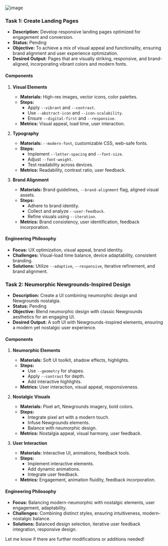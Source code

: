 ![image](https://github.com/rjslvn/Prompt-Engineering/assets/8602178/d4fb08e2-1cb6-45bd-bfa8-4e4144834b63)


### Task 1: Create Landing Pages
- **Description:** Develop responsive landing pages optimized for engagement and conversion.
- **Status:** Pending
- **Objective:** To achieve a mix of visual appeal and functionality, ensuring brand alignment and user experience optimization.
- **Desired Output:** Pages that are visually striking, responsive, and brand-aligned, incorporating vibrant colors and modern fonts.

#### Components
1. **Visual Elements**
   - **Materials:** High-res images, vector icons, color palettes.
   - **Steps:** 
     - Apply `--vibrant` and `--contrast`.
     - Use `--abstract-icon` and `--icon-scalability`.
     - Ensure `--digital-first` and `--responsive`.
   - **Metrics:** Visual appeal, load time, user interaction.

2. **Typography**
   - **Materials:** `--modern-font`, customizable CSS, web-safe fonts.
   - **Steps:** 
     - Implement `--letter-spacing` and `--font-size`.
     - Adjust `--font-weight`.
     - Test readability across devices.
   - **Metrics:** Readability, contrast ratio, user feedback.

3. **Brand Alignment**
   - **Materials:** Brand guidelines, `--brand-alignment` flag, aligned visual assets.
   - **Steps:** 
     - Adhere to brand identity.
     - Collect and analyze `--user-feedback`.
     - Refine visuals using `--iteration`.
   - **Metrics:** Brand consistency, user identification, feedback incorporation.

#### Engineering Philosophy
- **Focus:** UX optimization, visual appeal, brand identity.
- **Challenges:** Visual-load time balance, device adaptability, consistent branding.
- **Solutions:** Utilize `--adaptive`, `--responsive`, iterative refinement, and brand alignment.

### Task 2: Neumorphic Newgrounds-Inspired Design
- **Description:** Create a UI combining neumorphic design and Newgrounds nostalgia.
- **Status:** Pending
- **Objective:** Blend neumorphic design with classic Newgrounds aesthetics for an engaging UI.
- **Desired Output:** A soft UI with Newgrounds-inspired elements, ensuring a modern yet nostalgic user experience.

#### Components
1. **Neumorphic Elements**
   - **Materials:** Soft UI toolkit, shadow effects, highlights.
   - **Steps:** 
     - Use `--geometry` for shapes.
     - Apply `--contrast` for depth.
     - Add interactive highlights.
   - **Metrics:** User interaction, visual appeal, responsiveness.

2. **Nostalgic Visuals**
   - **Materials:** Pixel art, Newgrounds imagery, bold colors.
   - **Steps:** 
     - Integrate pixel art with a modern touch.
     - Infuse Newgrounds elements.
     - Balance with neumorphic design.
   - **Metrics:** Nostalgia appeal, visual harmony, user feedback.

3. **User Interaction**
   - **Materials:** Interactive UI, animations, feedback tools.
   - **Steps:** 
     - Implement interactive elements.
     - Add dynamic animations.
     - Integrate user feedback.
   - **Metrics:** Engagement, animation fluidity, feedback incorporation.

#### Engineering Philosophy
- **Focus:** Balancing modern-neumorphic with nostalgic elements, user engagement, adaptability.
- **Challenges:** Combining distinct styles, ensuring intuitiveness, modern-nostalgic balance.
- **Solutions:** Balanced design selection, iterative user feedback integration, responsive design.

Let me know if there are further modifications or additions needed!

